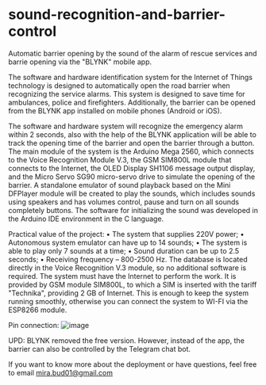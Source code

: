 # sound-recognition-and-barrier-control
Automatic barrier opening by the sound of the alarm of rescue services and barrie opening via the "BLYNK" mobile app.

The software and hardware identification system for the Internet of Things technology is designed to automatically open the road barrier when recognizing the service alarms. This system is designed to save time for ambulances, police and firefighters. Additionally, the barrier can be opened from the BLYNK app installed on mobile phones (Android or iOS).

The software and hardware system will recognize the emergency alarm within 2 seconds, also with the help of the BLYNK application will be able to track the opening time of the barrier and open the barrier through a button.
The main module of the system is the Arduino Mega 2560, which connects to the Voice Recognition Module V.3, the GSM SIM800L module that connects to the Internet, the OLED Display SH1106 message output display, and the Micro Servo SG90 micro-servo drive to simulate the opening of the barrier.
A standalone emulator of sound playback based on the Mini DFPlayer module will be created to play the sounds, which includes sounds using speakers and has volumes control, pause and turn on all sounds completely buttons.
The software for initializing the sound was developed in the Arduino IDE environment in the C language.

 Practical value of the project:
• The system that supplies 220V power;
• Autonomous system emulator can have up to 14 sounds;
• The system is able to play only 7 sounds at a time;
• Sound duration can be up to 2.5 seconds;
• Receiving frequency – 800-2500 Hz.
The database is located directly in the Voice Recognition V.3 module, so no additional software is required.
The system must have the Internet to perform the work. It is provided by GSM module SIM800L, to which a SIM is inserted with the tariff "Technika", providing 2 GB of Internet. This is enough to keep the system running smoothly, otherwise you can connect the system to WI-FI via the ESP8266 module.

Pin connection:
![image](https://github.com/mirabud/sound-recognition-and-barrier-control/assets/52883647/6de37f59-9d0c-452a-9461-66d9654ff6bc)

UPD: BLYNK removed the free version. However, instead of the app, the barrier can also be controlled by the Telegram chat bot.

If you want to know more about the deployment or have questions, feel free to email mira.bud01@gmail.com
